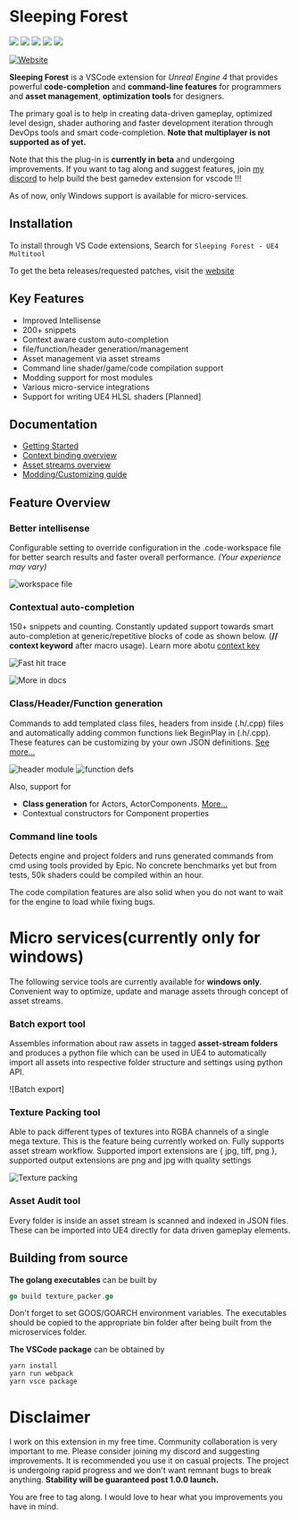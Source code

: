# Sleeping Forest

![](https://gitlab.com/winterwildfire/ue4/trailblazer/badges/master/pipeline.svg)
![](https://img.shields.io/badge/4.24%20--%204.24-supported-green)
[![](https://img.shields.io/discord/573495259926102017)](https://discord.gg/8Qd8a66)
![](https://img.shields.io/badge/platform-windows-lightgrey)
![](https://img.shields.io/badge/replication-not%20supported-red)

[![Website](https://api.netlify.com/api/v1/badges/e3c2b5de-423f-417f-b57b-73d48f9e9c3f/deploy-status)](https://suvam0451.netlify.com/docs/trailblazer/getting-started)

**Sleeping Forest** is a VSCode extension for _Unreal Engine 4_ that provides powerful **code-completion** and **command-line features** for programmers and **asset management**, **optimization tools** for designers.

The primary goal is to help in creating data-driven gameplay, optimized level design, shader authoring and faster development iteration through DevOps tools and smart code-completion. **Note that multiplayer is not supported as of yet.**

Note that this the plug-in is **currently in beta** and undergoing improvements. If you want to tag along and suggest features, join [my discord](https://discord.gg/8Qd8a66) to help build the best gamedev extension for vscode !!!

As of now, only Windows support is available for micro-services.

## Installation

To install through VS Code extensions, Search for `Sleeping Forest - UE4 Multitool`

To get the beta releases/requested patches, visit the [website](https://suvam0451.netlify.com/docs/trailblazer/getting-started/)

## Key Features

- Improved Intellisense
- 200+ snippets
- Context aware custom auto-completion
- file/function/header generation/management
- Asset management via asset streams
- Command line shader/game/code compilation support
- Modding support for most modules
- Various micro-service integrations
- Support for writing UE4 HLSL shaders [Planned]

## Documentation

- [Getting Started](https://suvam0451.netlify.com/docs/trailblazer/getting-started/)
- [Context binding overview](https://suvam0451.netlify.com/docs/trailblazer/context-keys/)
- [Asset streams overview](https://suvam0451.netlify.com/docs/daedalus/hello-asset-streams)
- [Modding/Customizing guide](https://suvam0451.netlify.com/docs/trailblazer/extension-files)

## Feature Overview

### Better intellisense

Configurable setting to override configuration in the .code-workspace file for better search results and faster overall performance. *(Your experience may vary)*

![workspace file](https://i.imgur.com/N6ImaLr.gif)

### Contextual auto-completion

150+ snippets and counting.
Constantly updated support towards smart auto-completion at generic/repetitive blocks of code as shown below.
(**// context keyword** after macro usage). Learn more abotu [context key](https://suvam0451.netlify.com/docs/trailblazer/context-keys/)

![Fast hit trace](https://i.imgur.com/6003uFY.gif)

![More in docs](https://suvam0451.netlify.com/docs/trailblazer/context-keys/)

### Class/Header/Function generation

Commands to add templated class files, headers from inside (.h/.cpp) files and automatically adding common functions liek BeginPlay in (.h/.cpp).
These features can be customizing by your own JSON definitions. [See more...](https://suvam0451.netlify.com/docs/trailblazer/extension-files)

![header module](https://i.imgur.com/6758foW.png)
![function defs](https://i.imgur.com/XZPWFCg.gif)

Also, support for
- **Class generation** for Actors, ActorComponents. [More...]()
- Contextual constructors for Component properties

### Command line tools

Detects engine and project folders and runs generated commands from cmd using tools provided by Epic.
No concrete benchmarks yet but from tests, 50k shaders could be compiled within an hour. 

The code compilation features are also solid when you do not want to wait for the engine to load while fixing bugs.

# Micro services(currently only for windows)

The following service tools are currently available for **windows only**. Convenient way to optimize, update and manage assets through concept of asset streams.

### Batch export tool

Assembles information about raw assets in tagged **asset-stream folders** and produces a python file which can be used in UE4 to automatically
import all assets into respective folder structure and settings using python API.

![Batch export]

### Texture Packing tool

Able to pack different types of textures into RGBA channels of a single mega texture. This is the feature being currently worked on. Fully supports asset stream workflow.
Supported import extensions are { jpg, tiff, png }, supported output extensions are png and jpg with quality settings

![Texture packing](https://i.imgur.com/i8L4djk.gif)


### Asset Audit tool

Every folder is inside an asset stream is scanned and indexed in JSON files. These can be imported into UE4 directly for data driven gameplay elements.

## Building from source

**The golang executables** can be built by

```go
go build texture_packer.go
```

Don't forget to set GOOS/GOARCH environment variables.
The executables should be copied to the appropriate bin folder after being built from the microservices folder.

**The VSCode package** can be obtained by

```npm
yarn install
yarn run webpack
yarn vsce package
```

# Disclaimer

I work on this extension in my free time. Community collaboration is very important to me. Please consider joining my discord and suggesting improvements.
It is recommended you use it on casual projects. The project is undergoing rapid progress and we don't want remnant bugs to break anything.
**Stability will be guaranteed post 1.0.0 launch.**

You are free to tag along. I would love to hear what you improvements you have in mind.
